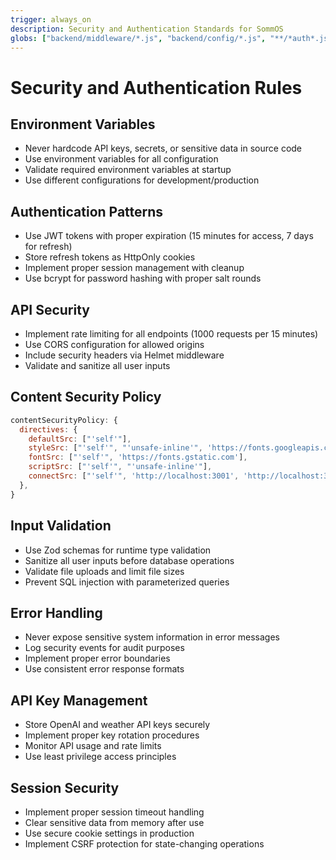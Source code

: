 ```yaml
---
trigger: always_on
description: Security and Authentication Standards for SommOS
globs: ["backend/middleware/*.js", "backend/config/*.js", "**/*auth*.js"]
---
```


# Security and Authentication Rules

## Environment Variables
- Never hardcode API keys, secrets, or sensitive data in source code
- Use environment variables for all configuration
- Validate required environment variables at startup
- Use different configurations for development/production

## Authentication Patterns
- Use JWT tokens with proper expiration (15 minutes for access, 7 days for refresh)
- Store refresh tokens as HttpOnly cookies
- Implement proper session management with cleanup
- Use bcrypt for password hashing with proper salt rounds

## API Security
- Implement rate limiting for all endpoints (1000 requests per 15 minutes)
- Use CORS configuration for allowed origins
- Include security headers via Helmet middleware
- Validate and sanitize all user inputs

## Content Security Policy
```javascript
contentSecurityPolicy: {
  directives: {
    defaultSrc: ["'self'"],
    styleSrc: ["'self'", "'unsafe-inline'", 'https://fonts.googleapis.com'],
    fontSrc: ["'self'", 'https://fonts.gstatic.com'],
    scriptSrc: ["'self'", "'unsafe-inline'"],
    connectSrc: ["'self'", 'http://localhost:3001', 'http://localhost:3000'],
  },
}
```

## Input Validation
- Use Zod schemas for runtime type validation
- Sanitize all user inputs before database operations
- Validate file uploads and limit file sizes
- Prevent SQL injection with parameterized queries

## Error Handling
- Never expose sensitive system information in error messages
- Log security events for audit purposes
- Implement proper error boundaries
- Use consistent error response formats

## API Key Management
- Store OpenAI and weather API keys securely
- Implement proper key rotation procedures
- Monitor API usage and rate limits
- Use least privilege access principles

## Session Security
- Implement proper session timeout handling
- Clear sensitive data from memory after use
- Use secure cookie settings in production
- Implement CSRF protection for state-changing operations